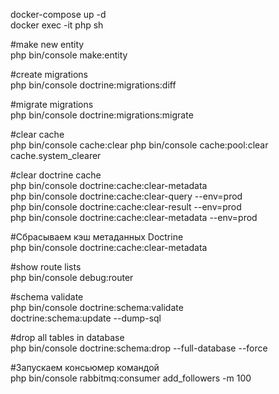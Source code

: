 docker-compose up -d \
docker exec -it php sh

#make new entity \
php bin/console make:entity

#create migrations \
php bin/console doctrine:migrations:diff

#migrate migrations \
php bin/console doctrine:migrations:migrate

#clear cache \
php bin/console cache:clear
php bin/console cache:pool:clear cache.system_clearer

#clear doctrine cache \
php bin/console doctrine:cache:clear-metadata \
php bin/console doctrine:cache:clear-query --env=prod \
php bin/console doctrine:cache:clear-result --env=prod \
php bin/console doctrine:cache:clear-metadata --env=prod

#Сбрасываем кэш метаданных Doctrine \
php bin/console doctrine:cache:clear-metadata

#show route lists \
php bin/console debug:router

#schema validate \
php bin/console doctrine:schema:validate \
doctrine:schema:update --dump-sql

#drop all tables in database \
php bin/console doctrine:schema:drop --full-database --force

#Запускаем консьюмер командой \
php bin/console rabbitmq:consumer add_followers -m 100
